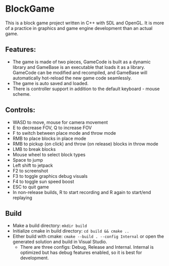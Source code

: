 # BlockGame

This is a block game project written in C++ with SDL and OpenGL. It is more of a practice in graphics and game engine development than an actual game. 

## Features:

- The game is made of two pieces, GameCode is built as a dynamic library and GameBase is an executable that loads it as a library. GameCode can be modified and recompiled, and GameBase will automatically hot-reload the new game code seamlessly.
- The game is auto saved and loaded.
- There is controller support in addition to the default keyboard - mouse scheme.

## Controls:

- WASD to move, mouse for camera movement
- E to decrease FOV, Q to increase FOV
- F to switch between place mode and throw mode
- RMB to place blocks in place mode
- RMB to pickup (on click) and throw (on release) blocks in throw mode
- LMB to break blocks
- Mouse wheel to select block types
- Space to jump
- Left shift to jetpack
- F2 to screenshot
- F3 to toggle graphics debug visuals
- F4 to toggle sun speed boost
- ESC to quit game
- In non-release builds, R to start recording and R again to start/end replaying

## Build

- Make a build directory: `mkdir build`
- Initialize cmake in build directory: `cd build && cmake ..`
- Either build with cmake: `cmake --build . --config Internal` or open the generated solution and build in Visual Studio.
    - There are three configs: Debug, Release and Internal. Internal is optimized but has debug features enabled, so it is best for development.
